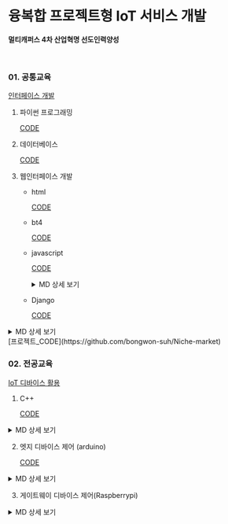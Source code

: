 # 융복합 프로젝트형 IoT 서비스 개발

**멀티캐퍼스 4차 산업혁명 선도인력양성**

<br>

### 01. 공통교육

<u>인터페이스 개발</u>

1.  파이썬 프로그래밍

    [CODE](https://github.com/cooluks2/iot/tree/master/01.Interface/01_python)

2.  데이터베이스

    [CODE](https://github.com/cooluks2/iot/tree/master/01.Interface/02_mariadb)
    
3.  웹인터페이스 개발

    -   html

		[CODE](https://github.com/cooluks2/iot/tree/master/01.Interface/03_webclient/html)

    -   bt4

		[CODE](https://github.com/cooluks2/iot/tree/master/01.Interface/03_webclient/bt4)

    -   javascript

        [CODE](https://github.com/cooluks2/iot/tree/master/01.Interface/03_webclient/javascript)
        <details>
        <summary>MD 상세 보기</summary>
        <div markdown="1">

        [00.자바스크립트.md](https://github.com/cooluks2/iot/blob/master/01.Interface/03_webclient/javascriptMD/00.자바스크립트.md)

        [01.데이터_타입.md](https://github.com/cooluks2/iot/blob/master/01.Interface/03_webclient/javascriptMD/01.데이터_타입.md)

        [02.변수.md](https://github.com/cooluks2/iot/blob/master/01.Interface/03_webclient/javascriptMD/02.변수.md)

        [03.타입_변환.md](https://github.com/cooluks2/iot/blob/master/01.Interface/03_webclient/javascriptMD/03.타입_변환.md)

        [04.기본_연산자.md](https://github.com/cooluks2/iot/blob/master/01.Interface/03_webclient/javascriptMD/04.기본_연산자.md)

        [05.비교_연산자.md](https://github.com/cooluks2/iot/blob/master/01.Interface/03_webclient/javascriptMD/05.비교_연산자.md)

        [06.조건문.md](https://github.com/cooluks2/iot/blob/master/01.Interface/03_webclient/javascriptMD/06.조건문.md)

        [07.반복문.md](https://github.com/cooluks2/iot/blob/master/01.Interface/03_webclient/javascriptMD/07.반복문.md)

        [08.예외처리.md](https://github.com/cooluks2/iot/blob/master/01.Interface/03_webclient/javascriptMD/08.예외처리.md)

        [09.배열.md](https://github.com/cooluks2/iot/blob/master/01.Interface/03_webclient/javascriptMD/09.배열.md)

        [10.함수.md](https://github.com/cooluks2/iot/blob/master/01.Interface/03_webclient/javascriptMD/10.함수.md)

        [11.객체.md](https://github.com/cooluks2/iot/blob/master/01.Interface/03_webclient/javascriptMD/11.객체.md)

        [12.클래스.md](https://github.com/cooluks2/iot/blob/master/01.Interface/03_webclient/javascriptMD/12.클래스.md)

        [13.클래스_ES6.md](https://github.com/cooluks2/iot/blob/master/01.Interface/03_webclient/javascriptMD/13.클래스_ES6.md)
        </div>

        </details>

	-   Django

		[CODE](https://github.com/cooluks2/iot/tree/master/01.Interface/04_django/webapp1)

<details>
<summary>MD 상세 보기</summary>
<div markdown="1">
[00_HTTP_프로토콜.md](https://github.com/cooluks2/iot/blob/master/01.Interface/04_django/00_HTTP_프로토콜.md)

[01_Django_프로젝트_만들기.md](https://github.com/cooluks2/iot/blob/master/01.Interface/04_django/01_Django_프로젝트_만들기.md)
    
[02_실전_프로그램_개발-Bookmark_앱.md](https://github.com/cooluks2/iot/blob/master/01.Interface/04_django/02_실전_프로그램_개발-Bookmark_앱.md)
    
[03_실전_프로그램_개발-Blog_앱.md](https://github.com/cooluks2/iot/blob/master/01.Interface/04_django/03_실전_프로그램_개발-Blog_앱.md)
    
[04_프로젝트_첫_페이지_만들기.md](https://github.com/cooluks2/iot/blob/master/01.Interface/04_django/04_프로젝트_첫_페이지_만들기.md)
    
[05_기존_앱_개선하기-Bookmark_앱,Blog_앱.md](https://github.com/cooluks2/iot/blob/master/01.Interface/04_django/05_기존_앱_개선하기-Bookmark_앱%2CBlog_앱.md)
    
[06_Blog_앱_확장-Tag_달기.md](https://github.com/cooluks2/iot/blob/master/01.Interface/04_django/06_Blog_앱_확장-Tag_달기.md)
    
[07_Blog_앱_확장-댓글_달기.md](https://github.com/cooluks2/iot/blob/master/01.Interface/04_django/07_Blog_앱_확장-댓글_달기.md)
    
[08_Blog_앱_확장-검색_기능.md](https://github.com/cooluks2/iot/blob/master/01.Interface/04_django/08_Blog_앱_확장-검색_기능.md)
    
[09_실전_프로그램_개발-인증_기능.md](https://github.com/cooluks2/iot/blob/master/01.Interface/04_django/09_실전_프로그램_개발-인증_기능.md)
    
[10.1_실전_프로그램_개발-콘텐츠_편집_기능(Bookmark).md](https://github.com/cooluks2/iot/blob/master/01.Interface/04_django/10.1_실전_프로그램_개발-콘텐츠_편집_기능(Bookmark).md)
    
[10.2_실전_프로그램_개발-콘텐츠_편집_기능(Blog).md](https://github.com/cooluks2/iot/blob/master/01.Interface/04_django/10.2_실전_프로그램_개발-콘텐츠_편집_기능(Blog).md)
    
[10.3_실전_프로그램_개발-콘텐츠_편집_기능(Blog)-TinyMCE.md](https://github.com/cooluks2/iot/blob/master/01.Interface/04_django/10.3_실전_프로그램_개발-콘텐츠_편집_기능(Blog)-TinyMCE.md)
    
[10.4_실전_프로그램_개발-콘텐츠_편집_기능(Blog 앱)-파일_업로드,다운로드.md](https://github.com/cooluks2/iot/blob/master/01.Interface/04_django/10.4_실전_프로그램_개발-콘텐츠_편집_기능(Blog 앱)-파일_업로드%2C다운로드.md)
    
</div>
</details>
[프로젝트_CODE](https://github.com/bongwon-suh/Niche-market)

<br>

### 02. 전공교육

<u>IoT 디바이스 활용</u>

1.  C++
	
    [CODE](https://github.com/cooluks2/iot/tree/master/02.device/c%2B%2B)
<details>
<summary>MD 상세 보기</summary>
<div markdown="1">

[00.개발환경_구축.md](https://github.com/cooluks2/iot/blob/master/02.device/c%2B%2BMD/00.개발환경_구축.md)

[01.HelloWorld.md](https://github.com/cooluks2/iot/blob/master/02.device/c%2B%2BMD/01.HelloWorld.md)

[02.제어_구조와_배열.md](https://github.com/cooluks2/iot/blob/master/02.device/c%2B%2BMD/02.제어_구조와_배열.md)

[03.함수와_문자열.md](https://github.com/cooluks2/iot/blob/master/02.device/c%2B%2BMD/03.함수와_문자열.md)

[04.클래스와_객체.md](https://github.com/cooluks2/iot/blob/master/02.device/c%2B%2BMD/04.클래스와_객체.md)

[05-2.객체와_함수.md](https://github.com/cooluks2/iot/blob/master/02.device/c%2B%2BMD/05-2.객체와_함수.md)

[05.생성자와_접근제한자.md](https://github.com/cooluks2/iot/blob/master/02.device/c%2B%2BMD/05.생성자와_접근제한자.md)

[06.객체_배열.md](https://github.com/cooluks2/iot/blob/master/02.device/c%2B%2BMD/06.객체_배열.md)

[07.포인터와_동적_객체_생성.md](https://github.com/cooluks2/iot/blob/master/02.device/c%2B%2BMD/07.포인터와_동적_객체_생성.md)

[08.복사생성자와_정적멤버.md](https://github.com/cooluks2/iot/blob/master/02.device/c%2B%2BMD/08.복사생성자와_정적멤버.md)

[09.상속.md](https://github.com/cooluks2/iot/blob/master/02.device/c%2B%2BMD/09.상속.md)

</div>
</details>


2.  엣지 디바이스 제어 (arduino)
    
    [CODE](https://github.com/cooluks2/iot/tree/master/02.device/arduino)
<details>
<summary>MD 상세 보기</summary>
<div markdown="1">

-   디지털,아날로그 출력

    [00.아두이노_소개.md](https://github.com/cooluks2/iot/blob/master/02.device/arduinoMD/01.디지털%2C아날로그_출력/00.아두이노_소개.md)

    [00-1.개발환경_구축.md](https://github.com/cooluks2/iot/blob/master/02.device/arduinoMD/01.디지털%2C아날로그_출력/00-1.개발환경_구축.md)

    [01.LED.md](https://github.com/cooluks2/iot/blob/master/02.device/arduinoMD/01.디지털%2C아날로그_출력/01.LED.md)

    [02.3색_LED.md](https://github.com/cooluks2/iot/blob/master/02.device/arduinoMD/01.디지털%2C아날로그_출력/02.3색_LED.md)

    [03.16x2_LCD.md](https://github.com/cooluks2/iot/blob/master/02.device/arduinoMD/01.디지털%2C아날로그_출력/03.16x2_LCD.md)

    [04.피에조_부저.md](https://github.com/cooluks2/iot/blob/master/02.device/arduinoMD/01.디지털%2C아날로그_출력/04.피에조_부저.md)

-   입력-버튼,센서

    [00.버튼.md](https://github.com/cooluks2/iot/blob/master/02.device/arduinoMD/02.입력-버튼%2C센서/00.버튼.md)

    [01.가변저항.md](https://github.com/cooluks2/iot/blob/master/02.device/arduinoMD/02.입력-버튼%2C센서/01.가변저항.md)

    [02.서보모터.md](https://github.com/cooluks2/iot/blob/master/02.device/arduinoMD/02.입력-버튼%2C센서/02.서보모터.md)

    [03.조이스틱.md](https://github.com/cooluks2/iot/blob/master/02.device/arduinoMD/02.입력-버튼%2C센서/03.조이스틱.md)

    [04.조도센터.md](https://github.com/cooluks2/iot/blob/master/02.device/arduinoMD/02.입력-버튼%2C센서/04.조도센터.md)

-   통신

    [01.ESP8266_1.AT명령어.md](https://github.com/cooluks2/iot/blob/master/02.device/arduinoMD/04.통신/01.ESP8266_1.AT명령어.md)

    [01.ESP8266_2.라이브러리(WiFiEsp).md](https://github.com/cooluks2/iot/blob/master/02.device/arduinoMD/04.통신/01.ESP8266_2.라이브러리(WiFiEsp).md)

    [02.MQTT.md](https://github.com/cooluks2/iot/blob/master/02.device/arduinoMD/04.통신/02.MQTT.md)

    [03.MQTT-Arduino.md](https://github.com/cooluks2/iot/blob/master/02.device/arduinoMD/04.통신/03.MQTT-Arduino.md)

-   37센서

    [1.Led_Sensors.md](https://github.com/cooluks2/iot/blob/master/02.device/arduinoMD/05.37센서/1.Led_Sensors.md)

    [2.Digital_Sensors.md](https://github.com/cooluks2/iot/blob/master/02.device/arduinoMD/05.37센서/2.Digital_Sensors.md)

</div>
</details>
    

3.  게이트웨이 디바이스 제어(Raspberrypi)

<details>
<summary>MD 상세 보기</summary>
<div markdown="1">

-   추가중

</details>



